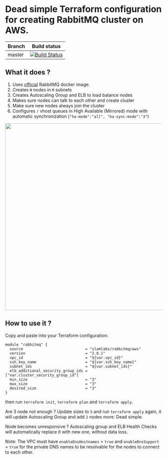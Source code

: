 # Dead simple Terraform configuration for creating RabbitMQ cluster on AWS.

| Branch | Build status                                                                                                                                                      |
| ------ | ----------------------------------------------------------------------------------------------------------------------------------------------------------------- |
| master | [![Build Status](https://travis-ci.org/ulamlabs/terraform-aws-rabbitmq.svg?branch=master)](https://travis-ci.org/ulamlabs/terraform-aws-rabbitmq) |


## What it does ?

1. Uses [official](https://hub.docker.com/_/rabbitmq/) RabbitMQ docker image.
1. Creates `N` nodes in `M` subnets
1. Creates Autoscaling Group and ELB to load balance nodes
1. Makes sure nodes can talk to each other and create cluster
1. Make sure new nodes always join the cluster
1. Configures `/` vhost queues in High Available (Mirrored) mode with automatic synchronization (`"ha-mode":"all", "ha-sync-mode":"3"`)


<p align="center">
<img src=".github/chart2.png" width="600">
</p>


## How to use it ?
Copy and paste into your Terraform configuration:
```
module "rabbitmq" {
  source                            = "ulamlabs/rabbitmq/aws"
  version                           = "2.0.1"
  vpc_id                            = "${var.vpc_id}"
  ssh_key_name                      = "${var.ssh_key_name}"
  subnet_ids                        = "${var.subnet_ids}"
  elb_additional_security_group_ids = ["var.cluster_security_group_id"]
  min_size                          = "3"
  max_size                          = "3"
  desired_size                      = "3"
}
```

then run `terraform init`, `terraform plan` and `terraform apply`.

Are 3 node not enough ? Update sizes to `5` and run `terraform apply` again,
it will update Autoscaling Group and add `2` nodes more. Dead simple.

Node becomes unresponsive ? Autoscaling group and ELB Health Checks will automatically replace it with new one, without data loss.

Note: The VPC must have `enableDnsHostnames` = `true` and `enableDnsSupport` = `true` for the private DNS names to be resolvable for the nodes to connect to each other.   
